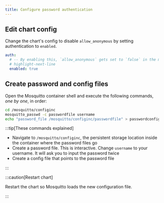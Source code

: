 ```yaml
---
title: Configure password authentication
---
```


## Edit chart config

Change the chart's config to disable `allow_anonymous` by setting authentication to `enabled`.

```yaml title="values.yaml"
auth:
  # -- By enabling this, `allow_anonymous` gets set to `false` in the mosquitto config.
  # highlight-next-line
  enabled: true
```

## Create password and config files

Open the Mosquitto container shell and execute the following commands, _one by one_, in order:

```sh
cd /mosquitto/configinc
mosquitto_passwd -c passwordfile username
echo "password_file /mosquitto/configinc/passwordfile" > passwordconfig.conf
```

:::tip[These commands explained]

- Navigate to `/mosquitto/configinc`, the persistent storage location inside the container where the password files go
- Create a password file. This is interactive. Change `username` to your username. It will ask you to input the password twice
- Create a config file that points to the password file

:::

:::caution[Restart chart]

Restart the chart so Mosquitto loads the new configuration file.

:::
